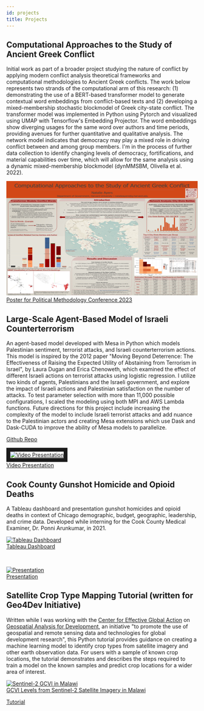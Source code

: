 ```yaml
---
id: projects
title: Projects
---
```


## Computational Approaches to the Study of Ancient Greek Conflict

Initial work as part of a broader project studying the nature of conflict by applying modern conflict analysis theoretical frameworks and computational methodologies to Ancient Greek conflicts. The work below represents two strands of the computational arm of this research: (1) demonstrating the use of a BERT-based transformer model to generate contextual word embeddings from conflict-based texts and (2) developing a mixed-membership stochastic blockmodel of Greek city-state conflict. The transformer model was implemented in Python using Pytorch and visualized using UMAP with Tensorflow's Embedding Projector. The word embeddings show diverging usages for the same word over authors and time periods, providing avenues for further quantitative and qualitative analysis. The network model indicates that democracy may play a mixed role in driving conflict between and among group members. I'm in the process of further data collection to identify changing levels of democracy, fortifications, and material capabilities over time, which will allow for the same analysis using a dynamic mixed-membership blockmodel (dynMMSBM, Olivella et al. 2022). 

<div style="text-align: left">
  <a href="https://github.com/natalie-ayers/ancient-greek-conflict/blob/main/PolMeth2023-Poster.pdf">
    <img src="./assets/polmeth-greek.jpg" alt="Computational Methods Ancient Greek Conflict Poster"
    style="width:540px;height:300px;">
    <figcaption>Poster for Political Methodology Conference 2023</figcaption>
   </a>
</div>  


## Large-Scale Agent-Based Model of Israeli Counterterrorism  
  
An agent-based model developed with Mesa in Python which models Palestinian sentiment, terrorist attacks, and Israeli counterterrorism actions. This model is inspired by the 2012 paper "Moving Beyond Deterrence: The Effectiveness of Raising the Expected Utility of Abstaining from Terrorism in Israel", by Laura Dugan and Erica Chenoweth, which examined the effect of different Israeli actions on terrorist attacks using logistic regression. I utilize two kinds of agents, Palestinians and the Israeli government, and explore the impact of Israeli actions and Palestinian satisfaction on the number of attacks. To test parameter selection with more than 11,000 possible configurations, I scaled the modeling using both MPI and AWS Lambda functions. Future directions for this project include increasing the complexity of the model to include Israeli terrorist attacks and add nuance to the Palestinian actors and creating Mesa extensions which use Dask and Dask-CUDA to improve the ability of Mesa models to parallelize.   
  
  [Github Repo](https://github.com/natalie-ayers/large_scale_agent_based_counterterrorism)  
 
<div style="text-align: left">
  <a href="https://www.youtube.com/watch?v=8I1WLeRj9hM" target="_blank"><img src="http://img.youtube.com/vi/8I1WLeRj9hM/0.jpg" 
alt="Video Presentation" width="540" height="380" border="10" >
    <figcaption>Video Presentation</figcaption>
  </a>
</div>
  
    
    
## Cook County Gunshot Homicide and Opioid Deaths  
  
 A Tableau dashboard and presentation gunshot homicides and opioid deaths in context of Chicago demographic, budget, geographic, leadership, and crime data. Developed while interning for the Cook County Medical Examiner, Dr. Ponni Arunkumar, in 2021.   

<div style="text-align: left">
  <a href="https://public.tableau.com/app/profile/natalie.ayers/viz/CookCountyGunshotHomicideandOpioidDeaths/GunandOpioidDeaths">
    <img src="./assets/cook-county-me-tableau.png" alt="Tableau Dashboard"
    style="width:540px;height:300px;">
    <figcaption>Tableau Dashboard</figcaption>
   </a>
</div>  
  
&nbsp;
  
<div style="text-align: left">
  <a href="https://docs.google.com/presentation/d/15MvU1IsGYTSDqNEzOoKX-G8zy4eZfAKL26h_HxnBu44/edit?usp=sharing">
    <img src="./assets/cook-count-me-presentation.png" alt="Presentation"
    style="width:540px;height:300px;">
    <figcaption>Presentation</figcaption>
   </a>
</div>


## Satellite Crop Type Mapping Tutorial (written for Geo4Dev Initiative)

Written while I was working with the [Center for Effective Global Action](https://cega.berkeley.edu/) on [Geospatial Analysis for Development](https://www.geo4.dev/), an initiative "to promote the use of geospatial and remote sensing data and technologies for global development research", this Python tutorial provides guidance on creating a machine learning model to identify crop types from satellite imagery and other earth observation data. For users with a sample of known crop locations, the tutorial demonstrates and describes the steps required to train a model on the known samples and predict crop locations for a wider area of interest.

<div style="text-align: left">
  <a href="https://learn.geo4.dev/Satellite%20Crop%20Mapping.html">
    <img src="./assets/geo4dev_malawi_gcvi.png" alt="Sentinel-2 GCVI in Malawi"
    style="width:650px;height:300px;">
    <figcaption>GCVI Levels from Sentinel-2 Satellite Imagery in Malawi</figcaption>
   </a>
</div>

[Tutorial](https://learn.geo4.dev/Satellite%20Crop%20Mapping.html)